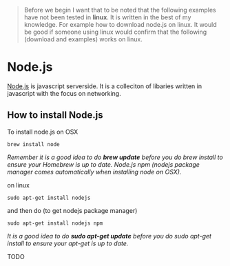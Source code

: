 >Before we begin I want that to be noted that the following examples have not been tested in __linux__.  It is written in the best of my knowledge.  For example how to download node.js on linux.  It would be good if someone using linux would confirm that the following (download and examples) works on linux.


# Node.js

[Node.js](http://nodejs.org/) is javascript serverside. It is a colleciton of libaries written in javascript with the focus on networking.

## How to install Node.js

To install node.js on OSX

	brew install node

*Remember it is a good idea to do __brew update__ before you do brew install to ensure your Homebrew is up to date.  Node.js npm (nodejs package manager comes automatically when installing node on OSX).*

on linux

	sudo apt-get install nodejs

and then do (to get nodejs package manager)

	sudo apt-get install nodejs npm

*It is a good idea to do **sudo apt-get update** before you do sudo apt-get install to ensure your apt-get is up to date.*


TODO
